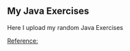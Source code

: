 ## My Java Exercises

Here I upload my random Java Exercises

[Reference: ](https://www.w3resource.com/java-exercises/basic/index.php?fbclid=IwY2xjawGkusNleHRuA2FlbQIxMAABHeTYJq_Rz22selvyrDwpFN7eflFdWjIDXhBDATGN9-CGn_fxsMiTuZ0BtQ_aem_evRHFzB01JwapvNE_5lJQg#google_vignette)
